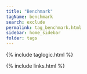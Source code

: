 ```yaml
---
title: "Benchmark"
tagName: benchmark
search: exclude
permalink: tag_benchmark.html
sidebar: home_sidebar
folder: tags
---
```

{% include taglogic.html %}

{% include links.html %}
